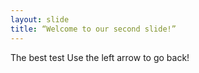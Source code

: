 ```yaml
---
layout: slide
title: “Welcome to our second slide!”
---
```

The best test
Use the left arrow to go back!
